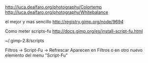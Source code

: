 http://luca.dealfaro.org/photography/Colortemp
http://luca.dealfaro.org/photography/Whitebalance


el mejor y mas sencillo
http://registry.gimp.org/node/9694


Como meter scripts-fu
http://docs.gimp.org/es/install-script-fu.html

~/.gimp-2.8/scripts

Filtros -> Script-Fu -> Refrescar
Aparecen en Filtros o en otro nuevo elemento del menu "Script-Fu"
